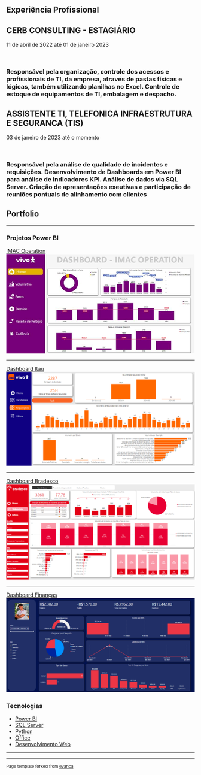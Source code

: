 ## Experiência Profissional

<h2>CERB CONSULTING - ESTAGIÁRIO</h2>
<p>11 de abril de 2022 até 01 de janeiro 2023</p>
<br>
<h3>Responsável pela organização, controle dos acessos e profissionais de TI, da empresa, através de pastas físicas e lógicas, também utilizando planilhas no Excel. Controle de estoque de equipamentos de TI, embalagem e despacho.
</h3>

<h2>ASSISTENTE TI, TELEFONICA INFRAESTRUTURA E SEGURANCA (TIS)</h2>
<p>03 de janeiro de 2023 até o momento</p>
<br>
<h3>Responsável pela análise de qualidade de incidentes e requisições.
Desenvolvimento de Dashboards em Power BI para análise de indicadores KPI.
Análise de dados via SQL Server.
Criação de apresentações exeutivas e participação de reuniões pontuais de alinhamento com clientes</h3>


## Portfolio

---
### Projetos Power BI

[IMAC Operation](/sample_page)
<img src="images/pbi_imac.jpg?raw=true"/>

---
[Dashboard Itau](/pdf/sample_presentation.pdf)
<img src="images/pbi_itau.png?raw=true"/>

---
[Dashboard Bradesco](http://example.com/)
<img src="images/pbi_bradesco.png?raw=true"/>

---

[Dashboard Finanças]()
<img src = "images/dashboard_financeiro.png?raw=true">

### Tecnologias

- [Power BI](http://example.com/)
- [SQL Server](http://example.com/)
- [Python](http://example.com/)
- [Office](http://example.com/)
- [Desenvolvimento Web](http://example.com/)

---





---
<p style="font-size:11px">Page template forked from <a href="https://github.com/evanca/quick-portfolio">evanca</a></p>
<!-- Remove above link if you don't want to attibute -->
